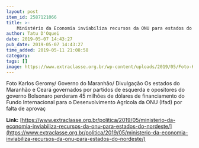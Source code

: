 ```yaml
---
layout: post
item_id: 2587121066
title: >-
    Ministério da Economia inviabiliza recursos da ONU para estados do Nordeste
author: Tatu D'Oquei
date: 2019-05-07 14:43:27
pub_date: 2019-05-07 14:43:27
time_added: 2019-05-11 21:08:58
category: 
tags: []
image: https://www.extraclasse.org.br/wp-content/uploads/2019/05/Foto-Karlos-Geromy-DIVULGACAO.jpeg
---
```


Foto Karlos Geromy/ Governo do Maranhão/ Divulgação Os estados do Maranhão e Ceará governados por partidos de esquerda e opositores do governo Bolsonaro perderam 45 milhões de dólares de financiamento do Fundo Internacional para o Desenvolvimento Agrícola da ONU (Ifad) por falta de aprovaç

**Link:** [https://www.extraclasse.org.br/politica/2019/05/ministerio-da-economia-inviabiliza-recursos-da-onu-para-estados-do-nordeste/](https://www.extraclasse.org.br/politica/2019/05/ministerio-da-economia-inviabiliza-recursos-da-onu-para-estados-do-nordeste/)

